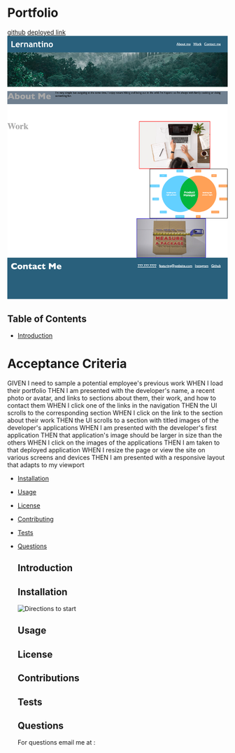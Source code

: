 # Portfolio
[github](https://github.com/diegorodd/Module-2)
[deployed link](https://diegorodd.github.io/Module-2/)
 ![screenshot](https://github.com/diegorodd/Module-2/blob/main/assets/module2assignment%20.png)
  ## Table of Contents
* [Introduction](#introduction)
# Acceptance Criteria 
GIVEN I need to sample a potential employee's previous work
WHEN I load their portfolio
THEN I am presented with the developer's name, a recent photo or avatar, and links to sections about them, their work, and how to contact them
WHEN I click one of the links in the navigation
THEN the UI scrolls to the corresponding section
WHEN I click on the link to the section about their work
THEN the UI scrolls to a section with titled images of the developer's applications
WHEN I am presented with the developer's first application
THEN that application's image should be larger in size than the others
WHEN I click on the images of the applications
THEN I am taken to that deployed application
WHEN I resize the page or view the site on various screens and devices
THEN I am presented with a responsive layout that adapts to my viewport

* [Installation](#installation)
* [Usage](#usage)
* [License](#license)
* [Contributing](#contributing)
* [Tests](#tests)
* [Questions](#questions)
  ## Introduction

  ## Installation
  ![Directions to start]()
  
  ## Usage
  
  ## License
  ## Contributions
  
  ## Tests
  
  ## Questions
  For questions email me at :
